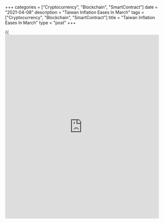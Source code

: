 +++
categories = ["Cryptocurrency", "Blockchain", "SmartContract"]
date = "2021-04-08"
description = "Taiwan Inflation Eases In March"
tags = ["Cryptocurrency", "Blockchain", "SmartContract"]
title = "Taiwan Inflation Eases In March"
type = "post"
+++

{{<iframe id="large-banner" src="https://www.bounty.group/#slide=14.0" width="100%" height="600" scrolling="no" style="border: 0px solid rgb(216, 221, 230); border-radius: 3px;">}}

Taiwan's consumer price inflation eased in March, data from the
Directorate-General of Budget, Accounting and Statistics showed on
Thursday.

The consumer price index increased 1.26 percent year-on-year in March,
after a 1.4 percent growth in February. Economists had expected the
inflation to remain unchanged at 1.4 percent.

Prices for fuels and lubricants grew 17.08 percent yearly in March and
those of transportation gained 11.68 percent.

Meanwhile, prices for fruits declined 4.55 percent.

On a month-on-month basis, consumer prices fell 0.59 percent in March.

Excluding fruits, vegetables and energy, core consumer prices increased
1.07 percent annually in March and decreased 0.6 percent from the
previous month.

In the first quarter, consumer prices grew 0.82 percent yearly. Core CPI
rose 0.91 percent.

Separate data showed that the wholesale prices gained 4.36 percent
annually in March, after a 0.02 percent fall in the preceding month.

On a monthly basis, wholesale prices rose 1.55 percent in March.

For comments and feedback [contact](https://www.playgroundfx.com/contact/): editorial@rtt[news](https://www.letsplayfx.com/blog/forex-news-website/).com

[Economic News][1]

 **What parts of the world are seeing the best (and worst) economic
performances lately? Click[here][2] to check out our [Econ Scorecard][2]
and find out! See up-to-the-moment [ranking](https://www.playgroundfx.com/blog/crypto-exchange-ranking/)s for the best and worst
performers in [GDP][3], [unemployment rate][4], [inflation][5] and much
more.**

   1. www.rtt[news](https://www.letsplayfx.com/blog/forex-news-website/).com/Content/EconomicNews.aspx
   2. www.rtt[news](https://www.letsplayfx.com/blog/forex-news-website/).com/economic-scorecard/world-rank/unemployment-rate/highest-performance.aspx
   3. www.rtt[news](https://www.letsplayfx.com/blog/forex-news-website/).com/economic-scorecard/world-rank/GDP/highest-performance.aspx
   4. www.rtt[news](https://www.letsplayfx.com/blog/forex-news-website/).com/economic-scorecard/world-rank/unemployment-rate/lowest-performance.aspx
   5. www.rtt[news](https://www.letsplayfx.com/blog/forex-news-website/).com/economic-scorecard/world-rank/CPI/highest-performance.aspx